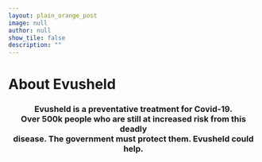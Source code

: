 ```yaml
---
layout: plain_orange_post
image: null
author: null
show_tile: false
description: ""
---
```


<h1 style="assets/fonts/Manuka-Bold.otf">About Evusheld</h1>

<h3><center>Evusheld is a preventative treatment for Covid-19. <br> Over 500k people who are still at increased risk from this deadly <br> disease. The government must protect them. Evusheld could help.</center></h3>

